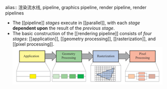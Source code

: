 alias:: 渲染流水线, pipeline, graphics pipeline, render pipeline, render pipelines

- The [[pipeline]] *stages* execute in [[parallel]], with each *stage* **dependent upon** the result of the *previous stage*.
- The basic construction of the [[rendering pipeline]] consists of *four stages*: [[application]], [[geometry processing]], [[rasterization]], and [[pixel processing]].
  ![pipeline.png](../assets/image_1693489094788_0.png)